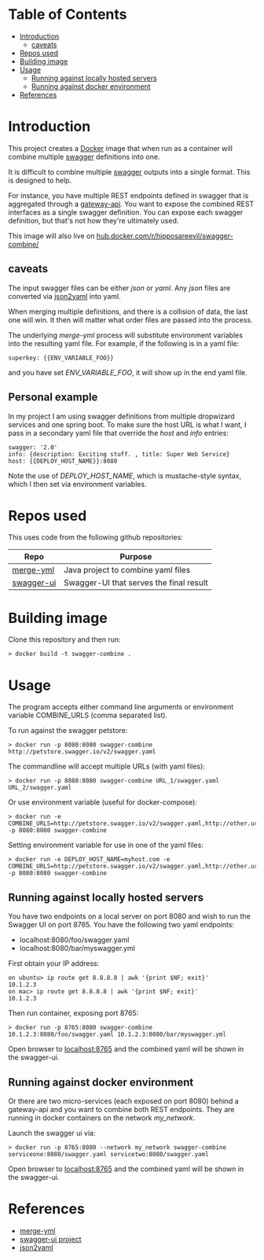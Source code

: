 Table of Contents
=================
   * [Introduction](#introduction)
      * [caveats](#caveats)
   * [Repos used](#repos-used)
   * [Building image](#building-image)
   * [Usage](#usage)
      * [Running against locally hosted servers](#running-against-locally-hosted-servers)
      * [Running against docker environment](#running-against-docker-environment)
   * [References](#references)

# Introduction
This project creates a [Docker](http://docker.com) image that when run as a container will combine multiple [swagger](http://swagger.io) definitions into one. 

It is difficult to combine multiple [swagger](http://swagger.io) outputs into a single format. This is designed to help.

For instance, you have multiple REST endpoints defined in swagger that is aggregated through a [gateway-api](http://microservices.io/patterns/apigateway.html). You want to expose the combined REST interfaces as a single swagger definition. You can expose each swagger definition, but that's not how they're ultimately used. 

This image will also live on [hub.docker.com/r/hipposareevil/swagger-combine/](https://hub.docker.com/r/hipposareevil/swagger-combine/)

## caveats
The input swagger files can be either *json* or *yaml*.  Any *json* files are converted via [json2yaml](https://www.npmjs.com/package/json2yaml) into yaml.

When merging multiple definitions, and there is a collision of data, the last one will win. It then will matter what order files are passed into the process.

The underlying *merge-yml* process will substitute environment variables into the resulting yaml file. For example, if the following is in a yaml file:
```
superkey: {{ENV_VARIABLE_FOO}}
```
and you have set *ENV_VARIABLE_FOO*, it will show up in the end yaml file.

## Personal example

In my project I am using swagger definitions from multiple dropwizard services and one spring boot. To make sure the host URL is what I want, I pass in a secondary yaml file that override the *host* and *info* entries:
```
swagger: '2.0'
info: {description: Exciting stuff. , title: Super Web Service}
host: {{DEPLOY_HOST_NAME}}:8080
```

Note the use of *DEPLOY_HOST_NAME*, which is mustache-style syntax, which I then set via environment variables.

# Repos used
This uses code from the following github repositories:

Repo | Purpose
--- | ---
[merge-yml](https://github.com/cobbzilla/merge-yml) | Java project to combine yaml files
[swagger-ui](https://github.com/swagger-api/swagger-ui) | Swagger-UI that serves the final result

# Building image
Clone this repository and then run:

```
> docker build -t swagger-combine .
```

# Usage
The program accepts either command line arguments or environment variable COMBINE_URLS (comma separated list).

To run against the swagger petstore:
```
> docker run -p 8080:8080 swagger-combine http://petstore.swagger.io/v2/swagger.yaml
```

The commandline will accept multiple URLs (with yaml files):

```
> docker run -p 8080:8080 swagger-combine URL_1/swagger.yaml URL_2/swagger.yaml
```

Or use environment variable (useful for docker-compose):
```
> docker run -e COMBINE_URLS=http://petstore.swagger.io/v2/swagger.yaml,http://other.url/swagger.yaml  -p 8080:8080 swagger-combine
```

Setting environment variable for use in one of the yaml files:
```
> docker run -e DEPLOY_HOST_NAME=myhost.com -e COMBINE_URLS=http://petstore.swagger.io/v2/swagger.yaml,http://other.url/swagger.yaml  -p 8080:8080 swagger-combine
```

## Running against locally hosted servers
You have two endpoints on a local server on port 8080 and wish to run the Swagger UI on port 8765.  You have the following two yaml endpoints:
* localhost:8080/foo/swagger.yaml
* localhost:8080/bar/myswagger.yml

First obtain your IP address:
```
on ubuntu> ip route get 8.8.8.8 | awk '{print $NF; exit}'
10.1.2.3
on mac> ip route get 8.8.8.8 | awk '{print $NF; exit}'
10.1.2.3
```

Then run container, exposing port 8765:
```
> docker run -p 8765:8080 swagger-combine 10.1.2.3:8080/foo/swagger.yaml 10.1.2.3:8080/bar/myswagger.yml
```

Open browser to [localhost:8765](http://localhost:8765/) and the combined yaml will be shown in the swagger-ui.

## Running against docker environment
Or there are two micro-services (each exposed on port 8080) behind a gateway-api and you want to combine both REST endpoints. They are running in docker containers on the network *my_network*. 

Launch the swagger ui via:
```
> docker run -p 8765:8080 --network my_network swagger-combine serviceone:8080/swagger.yaml servicetwo:8080/swagger.yaml
```

Open browser to [localhost:8765](http://localhost:8765/) and the combined yaml will be shown in the swagger-ui.


# References

* [merge-yml](https://github.com/cobbzilla/merge-yml)
* [swagger-ui project](https://github.com/swagger-api/swagger-ui)
* [json2yaml](https://www.npmjs.com/package/json2yaml)
